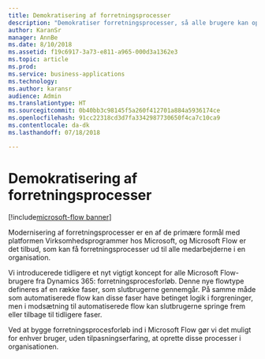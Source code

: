 ```yaml
---
title: Demokratisering af forretningsprocesser
description: "Demokratiser forretningsprocesser, så alle brugere kan oprette og køre procesnøglen til deres virksomhed."
author: KaranSr
manager: AnnBe
ms.date: 8/10/2018
ms.assetid: f19c6917-3a73-e811-a965-000d3a1362e3
ms.topic: article
ms.prod: 
ms.service: business-applications
ms.technology: 
ms.author: karansr
audience: Admin
ms.translationtype: HT
ms.sourcegitcommit: 0b40bb3c98145f5a260f412701a884a5936174ce
ms.openlocfilehash: 91cc22318cd3d7fa3342987730650f4ca7c10ca9
ms.contentlocale: da-dk
ms.lasthandoff: 07/18/2018

---
```

# <a name="democratize-business-processes"></a>Demokratisering af forretningsprocesser

[!include[microsoft-flow banner](../includes/microsoft-flow.md)]




Modernisering af forretningsprocesser er en af de primære formål med platformen Virksomhedsprogrammer hos Microsoft, og Microsoft Flow er det tilbud, som kan få forretningsprocesser ud til alle medarbejderne i en organisation.

Vi introducerede tidligere et nyt vigtigt koncept for alle Microsoft Flow-brugere fra Dynamics 365: forretningsprocesforløb. Denne nye flowtype defineres af en række faser, som slutbrugerne gennemgår. På samme måde som automatiserede flow kan disse faser have betinget logik i forgreninger, men i modsætning til automatiserede flow kan slutbrugerne springe frem eller tilbage til tidligere faser.

Ved at bygge forretningsprocesforløb ind i Microsoft Flow gør vi det muligt for enhver bruger, uden tilpasningserfaring, at oprette disse processer i organisationen.


